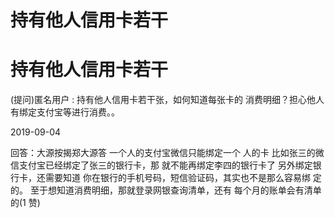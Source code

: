 # 持有他人信用卡若干

# 持有他人信用卡若干

(提问)匿名用户 : 持有他人信用卡若干张，如何知道每张卡的 消费明细？担心他人有绑定支付宝等进行消费。。

2019-09-04

回答：大源按揭郑大源答 一个人的支付宝微信只能绑定一个 人的卡 比如张三的微信支付宝已经绑定了张三的银行卡，那 就不能再绑定李四的银行卡了 另外绑定银行卡，还需要知道 你在银行的手机号码，短信验证码，其实也不是那么容易绑 定的。 至于想知道消费明细，那就登录网银查询清单，还有 每个月的账单会有清单的(1 赞)
